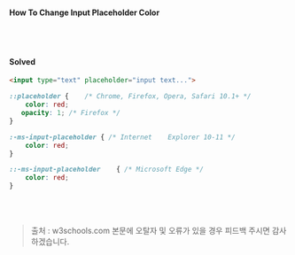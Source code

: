 #### How To Change Input Placeholder Color
<br><br>
#### Solved
```html
<input type="text" placeholder="input text...">
```
```css
::placeholder {    /* Chrome, Firefox, Opera, Safari 10.1+ */
    color: red;
   opacity: 1; /* Firefox */
}

:-ms-input-placeholder { /* Internet    Explorer 10-11 */
    color: red;
}

::-ms-input-placeholder    { /* Microsoft Edge */
    color: red;
}
```

<br><br>
> 출처 : w3schools.com
> 본문에 오탈자 및 오류가 있을 경우 피드백 주시면 감사하겠습니다.